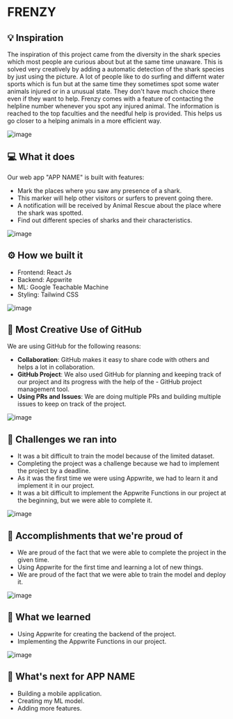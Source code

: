 # FRENZY

## 💡 Inspiration
The inspiration of this project came from the diversity in the shark species which most people are curious about but at the same time unaware. This is solved very creatively by adding a automatic detection of the shark species by just using the picture. A lot of people like to do surfing and differnt water sports which is fun but at the same time they sometimes spot some water animals injured or in a unusual state. They don't have much choice there even if they want to help. Frenzy comes with a feature of contacting the helpline number whenever you spot any injured animal. The information is reached to the top faculties and the needful help is provided. This helps us go closer to a helping animals in a more efficient way.

![image](https://user-images.githubusercontent.com/64153988/192069005-aa13a4ca-369a-4a0b-b422-bdd9715a937f.png)

## 💻 What it does

Our web app "APP NAME" is built with features:

- Mark the places where you saw any presence of a shark.
- This marker will help other visitors or surfers to prevent going there.
- A notification will be received by Animal Rescue about the place where the shark was spotted.
- Find out different species of sharks and their characteristics.

![image](https://user-images.githubusercontent.com/64153988/192069005-aa13a4ca-369a-4a0b-b422-bdd9715a937f.png)

## ⚙️ How we built it

- Frontend: React Js
- Backend: Appwrite
- ML: Google Teachable Machine
- Styling: Tailwind CSS

![image](https://user-images.githubusercontent.com/64153988/192069005-aa13a4ca-369a-4a0b-b422-bdd9715a937f.png)

<!-- ## ☁️ Best Use of Appwrite

We are using Appwrite for building our backend. We are using **Appwrite's Database** to store the data of the markers and the users. We are also using **Appwrite's Storage** to store the images of the markers. We are using **Appwrite's Functions** to send the notification to Animal Rescue. We are using **Appwrite's OAuth** to authenticate the users. We are using **Appwrite's Console** to manage the database and the storage. We are using **Appwrite's CLI** to deploy the functions. Appwrite made it very easy for us to build our backend. We learned how robust & fast Appwrite services are as it has a free plan that was great for us student hackers.

![image](https://user-images.githubusercontent.com/64153988/192069005-aa13a4ca-369a-4a0b-b422-bdd9715a937f.png) -->

## 🤝 Most Creative Use of GitHub

We are using GitHub for the following reasons:

- **Collaboration**: GitHub makes it easy to share code with others and helps a lot in collaboration.
- **GitHub Project**: We also used GitHub for planning and keeping track of our project and its progress with the help of the - GitHub project management tool.
- **Using PRs and Issues**: We are doing multiple PRs and building multiple issues to keep on track of the project.

![image](https://user-images.githubusercontent.com/64153988/192069005-aa13a4ca-369a-4a0b-b422-bdd9715a937f.png)

## 🧠 Challenges we ran into

- It was a bit difficult to train the model because of the limited dataset.
- Completing the project was a challenge because we had to implement the project by a deadline.
- As it was the first time we were using Appwrite, we had to learn it and implement it in our project.
- It was a bit difficult to implement the Appwrite Functions in our project at the beginning, but we were able to complete it.

![image](https://user-images.githubusercontent.com/64153988/192069005-aa13a4ca-369a-4a0b-b422-bdd9715a937f.png)

## 🏅 Accomplishments that we're proud of

- We are proud of the fact that we were able to complete the project in the given time.
- Using Appwrite for the first time and learning a lot of new things.
- We are proud of the fact that we were able to train the model and deploy it.

![image](https://user-images.githubusercontent.com/64153988/192069005-aa13a4ca-369a-4a0b-b422-bdd9715a937f.png)

## 📖 What we learned

- Using Appwrite for creating the backend of the project.
- Implementing the Appwrite Functions in our project.

![image](https://user-images.githubusercontent.com/64153988/192069005-aa13a4ca-369a-4a0b-b422-bdd9715a937f.png)

## 🚀 What's next for APP NAME

- Building a mobile application.
- Creating my ML model.
- Adding more features.
